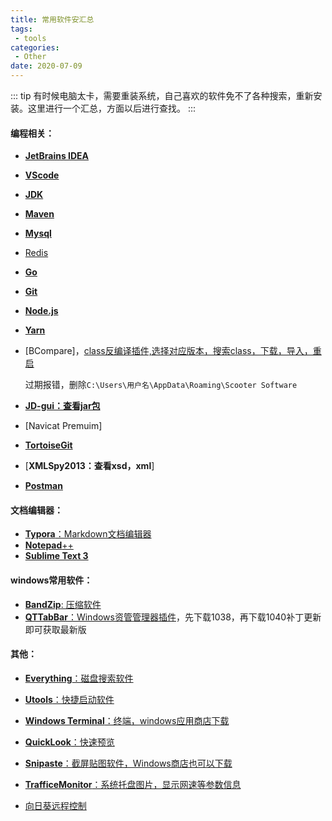 ```yaml
---
title: 常用软件安汇总
tags:
 - tools
categories: 
 - Other
date: 2020-07-09
---
```


::: tip
有时候电脑太卡，需要重装系统，自己喜欢的软件免不了各种搜索，重新安装。这里进行一个汇总，方面以后进行查找。
:::

<!-- more -->

#### 编程相关：

* [**JetBrains IDEA**](https://www.jetbrains.com/products.html#type=ide)

* [**VScode**](https://code.visualstudio.com/)

* **[JDK](http://www.oracle.com/technetwork/java/javase/downloads/index.html)**

* **[Maven](http://maven.apache.org/download.cgi)**

* **[Mysql](https://dev.mysql.com/downloads/installer/)**

* [Redis](https://github.com/tporadowski/redis/releases)

* [**Go**](https://golang.google.cn/dl/)

* [**Git**](https://git-scm.com/)

* [**Node.js**](https://nodejs.org/zh-cn/download/)

* [**Yarn**](https://www.jianshu.com/go-wild?ac=2&url=https%3A%2F%2Fclassic.yarnpkg.com%2Flatest.msi)

* [BCompare]，[class反编译插件,选择对应版本，搜索class，下载，导入，重启](http://www.scootersoftware.com/download.php?zz=moreformats)

  过期报错，删除`C:\Users\用户名\AppData\Roaming\Scooter Software`

* [**JD-gui：查看jar包**](https://github.com/java-decompiler/jd-gui/releases)

* [Navicat Premuim]

* [**TortoiseGit**](https://tortoisegit.org/download/)

* [**XMLSpy2013：查看xsd，xml**]

* [**Postman**](https://www.postman.com/downloads/)

#### 文档编辑器：

* [**Typora**：Markdown文档编辑器](https://www.typora.io/)
* [**Notepad**++](https://notepad-plus-plus.org/downloads/)
* [**Sublime Text 3**](https://www.sublimetext.com/)

#### windows常用软件：

* [**BandZip**: 压缩软件](http://www.bandisoft.com/)
* [**QTTabBar**：Windows资管管理器插件](http://qttabbar.wikidot.com/)，先下载1038，再下载1040补丁更新即可获取最新版

#### 其他：

* [**Everything**：磁盘搜索软件](https://www.voidtools.com/zh-cn/)
* [**Utools**：快捷启动软件](https://www.u.tools/)
* [**Windows Terminal**：终端，windows应用商店下载]()
* [**QuickLook**：快速预览](https://github.com/QL-Win/QuickLook/releases)
* [**Snipaste**：截屏贴图软件，Windows商店也可以下载](https://www.snipaste.com/)
* [**TrafficeMonitor**：系统托盘图片，显示网速等参数信息]()

* [向日葵远程控制]([https://sunlogin.oray.com/download/)

